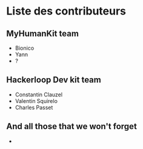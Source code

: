 # Liste des contributeurs

## MyHumanKit team

- Bionico
- Yann
- ?

## Hackerloop Dev kit team

- Constantin Clauzel
- Valentin Squirelo
- Charles Passet

## And all those that we won't forget

- 
